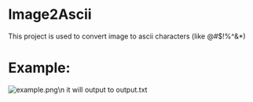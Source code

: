 # Image2Ascii
This project is used to convert image to ascii characters (like @#$!%^&amp;*)

# Example:
![example.png](https://i.imgur.com/psPeide.png)\n
it will output to output.txt

